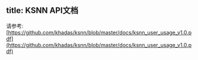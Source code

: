 title: KSNN API文档
---

请参考: [https://github.com/khadas/ksnn/blob/master/docs/ksnn_user_usage_v1.0.pdf](https://github.com/khadas/ksnn/blob/master/docs/ksnn_user_usage_v1.0.pdf)
